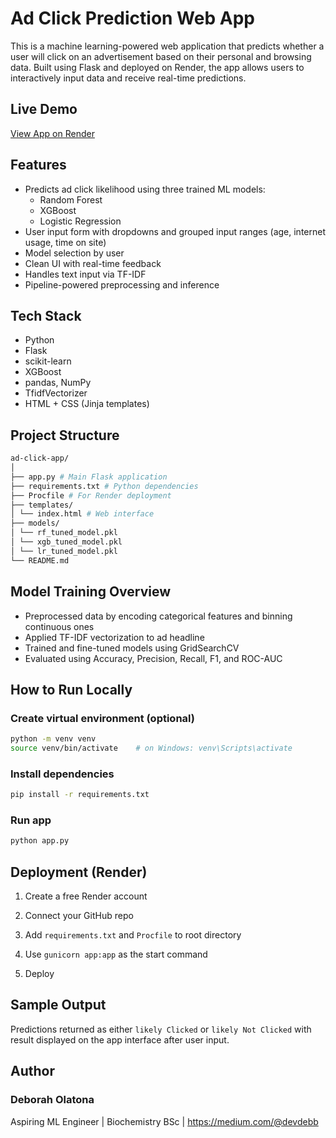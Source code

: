 # Ad Click Prediction Web App

This is a machine learning-powered web application that predicts whether a user will click on an advertisement based on their personal and browsing data. Built using Flask and deployed on Render, the app allows users to interactively input data and receive real-time predictions.

## Live Demo
[View App on Render](https://my-app-url.onrender.com)

## Features

- Predicts ad click likelihood using three trained ML models:
  - Random Forest
  - XGBoost
  - Logistic Regression
- User input form with dropdowns and grouped input ranges (age, internet usage, time on site)
- Model selection by user
- Clean UI with real-time feedback
- Handles text input via TF-IDF
- Pipeline-powered preprocessing and inference

## Tech Stack

- Python
- Flask
- scikit-learn
- XGBoost
- pandas, NumPy
- TfidfVectorizer
- HTML + CSS (Jinja templates)

## Project Structure

```bash
ad-click-app/
│
├── app.py # Main Flask application
├── requirements.txt # Python dependencies
├── Procfile # For Render deployment
├── templates/
│ └── index.html # Web interface
├── models/
│ └── rf_tuned_model.pkl
│ └── xgb_tuned_model.pkl
│ └── lr_tuned_model.pkl
└── README.md
```

## Model Training Overview

- Preprocessed data by encoding categorical features and binning continuous ones
- Applied TF-IDF vectorization to ad headline
- Trained and fine-tuned models using GridSearchCV
- Evaluated using Accuracy, Precision, Recall, F1, and ROC-AUC

## How to Run Locally


### Create virtual environment (optional)
```bash
python -m venv venv
source venv/bin/activate    # on Windows: venv\Scripts\activate
```
### Install dependencies
```bash
pip install -r requirements.txt
```
### Run app
```bash
python app.py
```

## Deployment (Render)

1. Create a free Render account

2. Connect your GitHub repo

3. Add ```requirements.txt``` and ```Procfile``` to root directory

4. Use ```gunicorn app:app``` as the start command

5. Deploy

## Sample Output

Predictions returned as either ```likely Clicked``` or ```likely Not Clicked``` with result displayed on the app interface after user input.

## Author

### Deborah Olatona
Aspiring ML Engineer | Biochemistry BSc | https://medium.com/@devdebb
